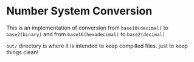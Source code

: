 # Number System Conversion

This is an implementation of conversion from `base10(decimal)` to `base2(binary)` and from `base16(hexadecimal)` to `base2(decimal)`

`out/` directory is where it is intended to keep compilled files. just to keep things clean!
